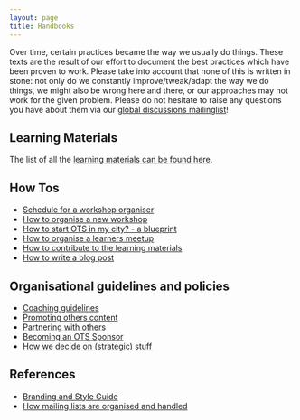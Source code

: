 ```yaml
---
layout: page
title: Handbooks
---
```


Over time, certain practices became the way we usually do things. These texts are the result of our effort to document the best practices which have been proven to work. Please take into account that none of this is written in stone: not only do we constantly improve/tweak/adapt the way we do things, we might also be wrong here and there, or our approaches may not work for the given problem. Please do not hesitate to raise any questions you have about them via our [global discussions mailinglist](https://groups.google.com/a/opentechschool.org/forum/?fromgroups#!forum/discuss.global)!

## Learning Materials

The list of all the [learning materials can be found here](/material.html).

## How Tos
 * [Schedule for a workshop organiser](/handbooks/workshops/organisers-schedule.html)
 * [How to organise a new workshop](/handbooks/workshops/starting-a-workshop.html)
 * [How to start OTS in my city? - a blueprint](/handbooks/city-blueprint.html)
 * [How to organise a learners meetup](/handbooks/learners-meetups.html)
 * [How to contribute to the learning materials](/handbooks/contribute.html)
 * [How to write a blog post](/handbooks/blog-posts.html)


## Organisational guidelines and policies
 * [Coaching guidelines](http://opentechschool.github.com/slides/presentations/coaching/)
 * [Promoting others content](/handbooks/promotion.html)
 * [Partnering with others](/handbooks/partnerships.html)
 * [Becoming an OTS Sponsor](/handbooks/sponsorship-and-support.html)
 * [How we decide on (strategic) stuff](/handbooks/decision-making.html)
 
## References
 * [Branding and Style Guide](/handbooks/styles.html)
 * [How mailing lists are organised and handled](/handbooks/mailing-lists.html)
